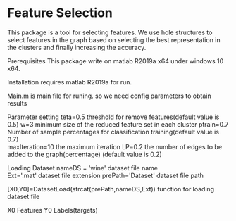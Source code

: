 # Feature Selection
This package is a tool for selecting features. We use hole structures to select features in the graph based on selecting the best representation in the clusters and finally increasing the accuracy.

Prerequisites
This package write on matlab R2019a x64 under windows 10 x64. 

Installation
requires matlab R2019a for run.

Main.m is main file for runing. so we need config parameters to obtain results

Parameter setting
teta=0.5                threshold for remove features(default value is 0.5)
w=3                     minimum size of the reduced feature set in each cluster
ptrain=0.7              Number of sample percentages for classification training(default value is 0.7)     
maxIteration=10         the maximum iteration
LP=0.2                  the number of edges to be added to the graph(percentage) (default value is 0.2)

Loading Dataset
nameDS = 'wine'             dataset file name    
Ext='.mat'                  dataset file extension
prePath='Dataset\'          dataset file path

[X0,Y0]=DatasetLoad(strcat(prePath,nameDS,Ext))          function for loading dataset file

X0       Features
Y0       Labels(targets)


